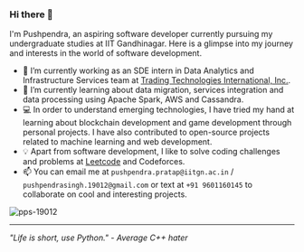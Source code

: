 ### Hi there 👋

I'm Pushpendra, an aspiring software developer currently pursuing my undergraduate studies at IIT Gandhinagar. Here is a glimpse into my journey and interests in the world of software development.

- 🔭 I’m currently working as an SDE intern in Data Analytics and Infrastructure Services team at [Trading Technologies International, Inc.](https://www.tradingtechnologies.com/).
- 🌱 I’m currently learning about data migration, services integration and data processing using Apache Spark, AWS and Cassandra.
- 💻 In order to understand emerging technologies, I have tried my hand at learning about blockchain development and game development through personal projects. I have also contributed to open-source projects related to machine learning and web development.
- 💡 Apart from software development, I like to solve coding challenges and problems at [Leetcode](https://leetcode.com/pushpendra3000/) and Codeforces.
- 📫 You can email me at `pushpendra.pratap@iitgn.ac.in` / `pushpendrasingh.19012@gmail.com` or text at `+91 9601160145` to collaborate on cool and interesting projects.

<!--
<p>&nbsp;<img align="center" src="https://github-readme-stats.vercel.app/api?username=pps-19012&show_icons=true&locale=en" alt="pps-19012" /></p>
-->
<p align="left"> <img src="https://komarev.com/ghpvc/?username=pps-19012&label=Profile%20views&color=0e75b6&style=flat" alt="pps-19012" /> </p>

---

_"Life is short, use Python." - Average C++ hater_

<!--
**pps-19012/pps-19012** is a ✨ _special_ ✨ repository because its `README.md` (this file) appears on your GitHub profile.

Here are some ideas to get you started:

- 🔭 I’m currently working on ...
- 🌱 I’m currently learning ...
- 👯 I’m looking to collaborate on ...
- 🤔 I’m looking for help with ...
- 💬 Ask me about ...
- 📫 How to reach me: ...
- 😄 Pronouns: ...
- ⚡ Fun fact: ...
-->
